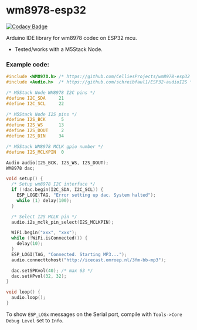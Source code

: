 # wm8978-esp32

[![Codacy Badge](https://api.codacy.com/project/badge/Grade/e81fc45de095479cba43ecff7cf94b3b)](https://app.codacy.com/manual/CelliesProjects/wm8978-esp32?utm_source=github.com&utm_medium=referral&utm_content=CelliesProjects/wm8978-esp32&utm_campaign=Badge_Grade_Dashboard)

Arduino IDE library for wm8978 codec on ESP32 mcu.

- Tested/works with a M5Stack Node.


### Example code:
```c++
#include <WM8978.h> /* https://github.com/CelliesProjects/wm8978-esp32 */
#include <Audio.h>  /* https://github.com/schreibfaul1/ESP32-audioI2S */

/* M5Stack Node WM8978 I2C pins */
#define I2C_SDA     21
#define I2C_SCL     22

/* M5Stack Node I2S pins */
#define I2S_BCK      5
#define I2S_WS      13
#define I2S_DOUT     2
#define I2S_DIN     34

/* M5Stack WM8978 MCLK gpio number */
#define I2S_MCLKPIN  0

Audio audio(I2S_BCK, I2S_WS, I2S_DOUT);
WM8978 dac;

void setup() {
  /* Setup wm8978 I2C interface */
  if (!dac.begin(I2C_SDA, I2C_SCL)) {
    ESP_LOGE(TAG, "Error setting up dac. System halted");
    while (1) delay(100);
  }

  /* Select I2S MCLK pin */
  audio.i2s_mclk_pin_select(I2S_MCLKPIN);

  WiFi.begin("xxx", "xxx");
  while (!WiFi.isConnected()) {
    delay(10);
  }
  ESP_LOGI(TAG, "Connected. Starting MP3...");
  audio.connecttohost("http://icecast.omroep.nl/3fm-bb-mp3");

  dac.setSPKvol(40); /* max 63 */
  dac.setHPvol(32, 32);
}

void loop() {
  audio.loop();
}

```
To show `ESP_LOGx` messages on the Serial port, compile with `Tools->Core Debug Level` set to `Info`.
